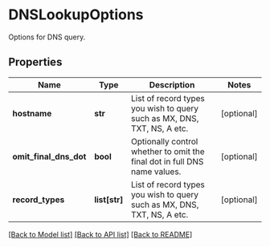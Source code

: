 # DNSLookupOptions

Options for DNS query. 
## Properties
Name | Type | Description | Notes
------------ | ------------- | ------------- | -------------
**hostname** | **str** | List of record types you wish to query such as MX, DNS, TXT, NS, A etc. | [optional] 
**omit_final_dns_dot** | **bool** | Optionally control whether to omit the final dot in full DNS name values. | [optional] 
**record_types** | **list[str]** | List of record types you wish to query such as MX, DNS, TXT, NS, A etc. | [optional] 

[[Back to Model list]](../README.md#documentation-for-models) [[Back to API list]](../README.md#documentation-for-api-endpoints) [[Back to README]](../README.md)


